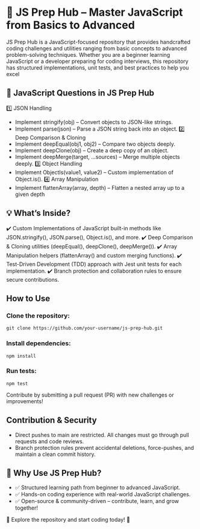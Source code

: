 # 📌 JS Prep Hub – Master JavaScript from Basics to Advanced
JS Prep Hub is a JavaScript-focused repository that provides handcrafted coding challenges and utilities ranging from basic concepts to advanced problem-solving techniques. Whether you are a beginner learning JavaScript or a developer preparing for coding interviews, this repository has structured implementations, unit tests, and best practices to help you excel

## 📌 JavaScript Questions in JS Prep Hub
1️⃣ JSON Handling
- Implement stringify(obj) – Convert objects to JSON-like strings.
- Implement parse(json) – Parse a JSON string back into an object.
2️⃣ Deep Comparison & Cloning
- Implement deepEqual(obj1, obj2) – Compare two objects deeply.
- Implement deepClone(obj) – Create a deep copy of an object.
- Implement deepMerge(target, ...sources) – Merge multiple objects deeply.
3️⃣ Object Handling
- Implement ObjectIs(value1, value2) – Custom implementation of Object.is().
4️⃣ Array Manipulation
- Implement flattenArray(array, depth) – Flatten a nested array up to a given depth

## 💡 What’s Inside?
✔️ Custom Implementations of JavaScript built-in methods like JSON.stringify(), JSON.parse(), Object.is(), and more.
✔️ Deep Comparison & Cloning utilities (deepEqual(), deepClone(), deepMerge()).
✔️ Array Manipulation helpers (flattenArray() and custom merging functions).
✔️ Test-Driven Development (TDD) approach with Jest unit tests for each implementation.
✔️ Branch protection and collaboration rules to ensure secure contributions.

## How to Use
### Clone the repository:
```git clone https://github.com/your-username/js-prep-hub.git```

### Install dependencies:
```npm install```

### Run tests:
```npm test```

Contribute by submitting a pull request (PR) with new challenges or improvements!

## Contribution & Security
- Direct pushes to main are restricted. All changes must go through pull requests and code reviews.
- Branch protection rules prevent accidental deletions, force-pushes, and maintain a clean commit history.

## 🌟 Why Use JS Prep Hub?
- ✅ Structured learning path from beginner to advanced JavaScript.
- ✅ Hands-on coding experience with real-world JavaScript challenges. 
- ✅ Open-source & community-driven – contribute, learn, and grow together!

🔗 Explore the repository and start coding today! 🚀
